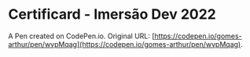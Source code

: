 # Certificard - Imersão Dev 2022 

A Pen created on CodePen.io. Original URL: [https://codepen.io/gomes-arthur/pen/wvpMqag](https://codepen.io/gomes-arthur/pen/wvpMqag).


